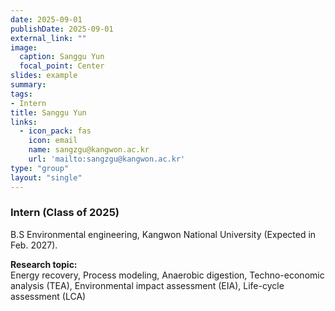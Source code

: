 ```yaml
---
date: 2025-09-01
publishDate: 2025-09-01
external_link: ""
image:
  caption: Sanggu Yun
  focal_point: Center
slides: example
summary:
tags:
- Intern
title: Sanggu Yun
links:
  - icon_pack: fas
    icon: email
    name: sangzgu@kangwon.ac.kr
    url: 'mailto:sangzgu@kangwon.ac.kr'
type: "group"
layout: "single"
---
```


### Intern (Class of 2025) ###
B.S Environmental engineering, Kangwon National University (Expected in Feb. 2027).

**Research topic:**
<br>
Energy recovery, Process modeling, Anaerobic digestion, Techno-economic analysis (TEA), Environmental impact assessment (EIA), Life-cycle assessment (LCA)
